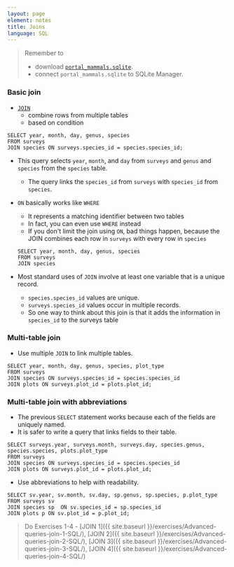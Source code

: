 ```yaml
---
layout: page
element: notes
title: Joins
language: SQL
---
```


> Remember to
>
> *  download [`portal_mammals.sqlite`](https://ndownloader.figshare.com/files/2292171).
> * connect `portal_mammals.sqlite` to SQLite Manager.

### Basic join

* [`JOIN`](http://www.w3schools.com/sql/sql_join.asp) 
    * combine rows from multiple tables
    * based on condition
  
```
SELECT year, month, day, genus, species
FROM surveys
JOIN species ON surveys.species_id = species.species_id;
```
* This query selects `year`, `month`, and `day` from `surveys` and 
`genus` and `species` from the `species` table.
    * The query links the `species_id` from `surveys` with `species_id` from `species`.
* `ON` basically works like `WHERE`
    * It represents a matching identifier between two tables
    * In fact, you can even use `WHERE` instead
    * If you don't limit the join using `ON`, bad things happen, because the
      JOIN combines each row in `surveys` with every row in `species`

    ```
    SELECT year, month, day, genus, species
    FROM surveys
    JOIN species
    ```

*  Most standard uses of `JOIN` involve at least one variable that is a unique record.
    * `species.species_id` values are unique.
    * `surveys.species_id` values occur in multiple records.
    * So one way to think about this join is that it adds the information in
      `species_id` to the surveys table

### Multi-table join

* Use multiple `JOIN` to link multiple tables.

```
SELECT year, month, day, genus, species, plot_type
FROM surveys
JOIN species ON surveys.species_id = species.species_id
JOIN plots ON surveys.plot_id = plots.plot_id;
```

### Multi-table join with abbreviations

* The previous `SELECT` statement works because each of the fields are uniquely named.
* It is safer to write a query that links fields to their table. 

```
SELECT surveys.year, surveys.month, surveys.day, species.genus, 
species.species, plots.plot_type
FROM surveys
JOIN species ON surveys.species_id = species.species_id
JOIN plots ON surveys.plot_id = plots.plot_id;
```

* Use abbreviations to help with readability.

```
SELECT sv.year, sv.month, sv.day, sp.genus, sp.species, p.plot_type
FROM surveys sv
JOIN species sp  ON sv.species_id = sp.species_id
JOIN plots p ON sv.plot_id = p.plot_id;
```

> Do Exercises 1-4 - [JOIN 1]({{ site.baseurl }}/exercises/Advanced-queries-join-1-SQL/), [JOIN 2]({{ site.baseurl }}/exercises/Advanced-queries-join-2-SQL/), [JOIN 3]({{ site.baseurl }}/exercises/Advanced-queries-join-3-SQL/), [JOIN 4]({{ site.baseurl }}/exercises/Advanced-queries-join-4-SQL/)

